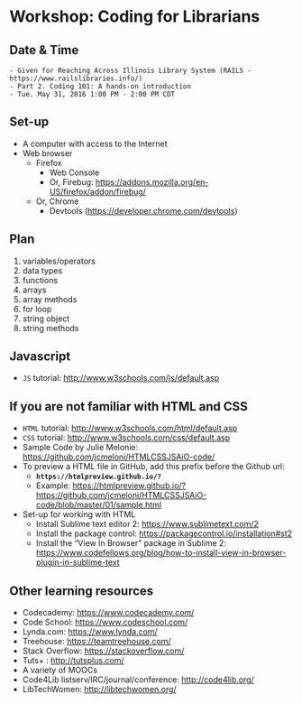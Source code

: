 Workshop: Coding for Librarians
===================================== 

## Date & Time

    - Given for Reaching Across Illinois Library System (RAILS - https://www.railslibraries.info/)
    - Part 2. Coding 101: A hands-on introduction 
    - Tue. May 31, 2016 1:00 PM - 2:00 PM CDT

## Set-up

- A computer with access to the Internet
- Web browser
    - Firefox 
        - Web Console
        - Or, Firebug: https://addons.mozilla.org/en-US/firefox/addon/firebug/
    - Or, Chrome 
        - Devtools (https://developer.chrome.com/devtools)

## Plan

1. variables/operators
2. data types
3. functions 
4. arrays
5. array methods 
6. for loop
7. string object 
8. string methods

## Javascript

- `JS` tutorial: http://www.w3schools.com/js/default.asp

## If you are not familiar with HTML and CSS

- `HTML` tutorial: http://www.w3schools.com/html/default.asp
- `CSS` tutorial: http://www.w3schools.com/css/default.asp
- Sample Code by Julie Melonie: 
https://github.com/jcmeloni/HTMLCSSJSAiO-code/
- To preview a HTML file in GitHub, add this prefix before the Github url: 
    - **`https://htmlpreview.github.io/?`**
    - Example: https://htmlpreview.github.io/?https://github.com/jcmeloni/HTMLCSSJSAiO-code/blob/master/01/sample.html
- Set-up for working with HTML
    - Install Sublime text editor 2: https://www.sublimetext.com/2 
    - Install the package control: https://packagecontrol.io/installation#st2
    - Install the “View In Browser” package in Sublime 2: https://www.codefellows.org/blog/how-to-install-view-in-browser-plugin-in-sublime-text



## Other learning resources

- Codecademy: https://www.codecademy.com/
- Code School: https://www.codeschool.com/
- Lynda.com: https://www.lynda.com/ 
- Treehouse: https://teamtreehouse.com/
- Stack Overflow: https://stackoverflow.com/
- Tuts+ : http://tutsplus.com/
- A variety of MOOCs
- Code4Lib listserv/IRC/journal/conference: http://code4lib.org/
- LibTechWomen: http://libtechwomen.org/


